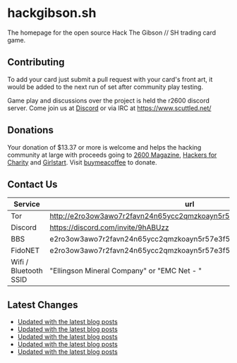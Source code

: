 # hackgibson.sh
The homepage for the open source Hack The Gibson // SH trading card game.


## Contributing

To add your card just submit a pull request with your card's front art, it would be added to the next run of set after community play testing.

Game play and discussions over the project is held the r2600 discord server. Come join us at [Discord](https://discord.com/invite/9hABUzz) or via IRC at https://www.scuttled.net/


## Donations

Your donation of $13.37 or more is welcome and helps the hacking community at large with proceeds going to [2600 Magazine](https://2600.com/), [Hackers for Charity](https://hackersforcharity.org) and [Girlstart](https://girlstart.org).  Visit [buymeacoffee](https://www.buymeacoffee.com/hackgibson.sh) to donate.


## Contact Us

Service | url
-|-
Tor | http://e2ro3ow3awo7r2favn24n65ycc2qmzkoayn5r57e3f56nvjwdcgg32ad.onion
Discord | https://discord.com/invite/9hABUzz
BBS | e2ro3ow3awo7r2favn24n65ycc2qmzkoayn5r57e3f56nvjwdcgg32ad.onion:23
FidoNET | e2ro3ow3awo7r2favn24n65ycc2qmzkoayn5r57e3f56nvjwdcgg32ad.onion:24554
Wifi / Bluetooth SSID | "Ellingson Mineral Company" or "EMC Net - <fidonet address>"

## Latest Changes
<!-- BLOG-POST-LIST:START -->
- [Updated with the latest blog posts](https://github.com/DFW2600/hackgibson.sh/commit/f87f61ea15babed1ce35840ac0bc95cb4109ff35)
- [Updated with the latest blog posts](https://github.com/DFW2600/hackgibson.sh/commit/e6eec4de26a6c29163aebdcd773dcf9f202904c7)
- [Updated with the latest blog posts](https://github.com/DFW2600/hackgibson.sh/commit/9472bfadbdd78aca53f373dd9ec1e41f53d63c04)
- [Updated with the latest blog posts](https://github.com/DFW2600/hackgibson.sh/commit/6675178e790ccdeaea134579277f66d0ffca4eb6)
- [Updated with the latest blog posts](https://github.com/DFW2600/hackgibson.sh/commit/c1c45fe10e4b57ccc9924521244cb8b1c7ee1c76)
<!-- BLOG-POST-LIST:END -->
